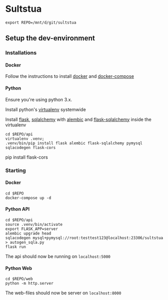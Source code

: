 # Sultstua


```
export REPO=/mnt/d/git/sultstua
```


## Setup the dev-environment

### Installations

#### Docker

Follow the instructions to install [docker](https://docs.docker.com/engine/install/ubuntu/) and [docker-compose](https://docs.docker.com/compose/install/)

#### Python

Ensure you're using python 3.x.

Install python's [virtualenv](https://virtualenv.pypa.io/en/latest/) systemwide

Install [flask](https://flask.palletsprojects.com/en/2.0.x/), [sqlalchemy](https://www.sqlalchemy.org/) with [alembic](https://github.com/sqlalchemy/alembic) and [flask-sqlalchemy](https://github.com/pallets/flask-sqlalchemy) inside the virtualenv

```
cd $REPO/api
virtualenv .venv;
.venv/bin/pip install flask alembic flask-sqlalchemy pymysql sqlacodegen flask-cors
```


pip install flask-cors

### Starting

#### Docker

```
cd $REPO
docker-compose up -d
```

#### Python API

```
cd $REPO/api
source .venv/bin/activate
export FLASK_APP=server
alembic upgrade head
sqlacodegen mysql+pymysql://root:testtest123@localhost:23306/sultstua > autogen_sqla.py
flask run
```

The api should now be running on `localhost:5000`

#### Python Web

```
cd $REPO/web
python -m http.server
```

The web-files should now be server on `localhost:8000`
